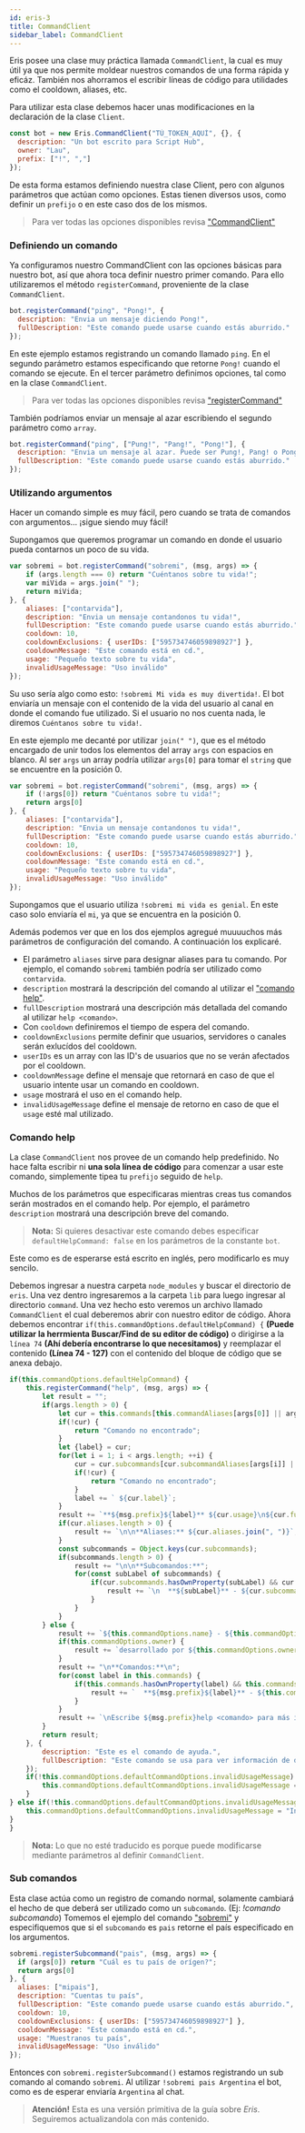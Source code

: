 ```yaml
---
id: eris-3
title: CommandClient
sidebar_label: CommandClient
---
```


Eris posee una clase muy práctica llamada `CommandClient`, la cual es muy útil ya que nos permite moldear nuestros comandos de una forma rápida y eficáz. También nos ahorramos el escribir líneas de código para utilidades como el cooldown, aliases, etc.

Para utilizar esta clase debemos hacer unas modificaciones en la declaración de la clase `Client`.

```js
const bot = new Eris.CommandClient("TÚ_TOKEN_AQUÍ", {}, {
  description: "Un bot escrito para Script Hub",
  owner: "Lau",
  prefix: ["!", ","]
});
```

De esta forma estamos definiendo nuestra clase Client, pero con algunos parámetros que actúan como opciones. Estas tienen diversos usos, como definir un `prefijo` o en este caso dos de los mismos.

> Para ver todas las opciones disponibles revisa ["CommandClient"](https://abal.moe/Eris/docs/CommandClient)

### Definiendo un comando
Ya configuramos nuestro CommandClient con las opciones básicas para nuestro bot, así que ahora toca definir nuestro primer comando.
Para ello utilizaremos el método `registerCommand`, proveniente de la clase `CommandClient`.

```js
bot.registerCommand("ping", "Pong!", {
  description: "Envia un mensaje diciendo Pong!",
  fullDescription: "Este comando puede usarse cuando estás aburrido."
});
```

En este ejemplo estamos registrando un comando llamado `ping`.
En el segundo parámetro estamos especificando que retorne `Pong!` cuando el comando se ejecute.
En el tercer parámetro definimos opciones, tal como en la clase `CommandClient`.

> Para ver todas las opciones disponibles revisa ["registerCommand"](https://abal.moe/Eris/docs/CommandClient#function-registerCommand)

También podríamos enviar un mensaje al azar escribiendo el segundo parámetro como `array`.

```js
bot.registerCommand("ping", ["Pung!", "Pang!", "Pong!"], {
  description: "Envia un mensaje al azar. Puede ser Pung!, Pang! o Pong!",
  fullDescription: "Este comando puede usarse cuando estás aburrido."
});
```

### Utilizando argumentos
Hacer un comando simple es muy fácil, pero cuando se trata de comandos con argumentos... ¡sigue siendo muy fácil!

Supongamos que queremos programar un comando en donde el usuario pueda contarnos un poco de su vida.

```js
var sobremi = bot.registerCommand("sobremi", (msg, args) => {
    if (args.length === 0) return "Cuéntanos sobre tu vida!";
    var miVida = args.join(" ");
    return miVida;
}, {
    aliases: ["contarvida"],
    description: "Envia un mensaje contandonos tu vida!",
    fullDescription: "Este comando puede usarse cuando estás aburrido.",
    cooldown: 10,
    cooldownExclusions: { userIDs: ["595734746059898927"] },
    cooldownMessage: "Este comando está en cd.",
    usage: "Pequeño texto sobre tu vida",
    invalidUsageMessage: "Uso inválido"
});
```

Su uso sería algo como esto: `!sobremi Mi vida es muy divertida!`. El bot enviaría un mensaje con el contenido de la vida del usuario al canal en donde el comando fue utilizado. Si el usuario no nos cuenta nada, le diremos `Cuéntanos sobre tu vida!`.

En este ejemplo me decanté por utilizar `join(" ")`, que es el método encargado de unir todos los elementos del array `args` con espacios en blanco.
Al ser `args` un array podría utilizar `args[0]` para tomar el `string` que se encuentre en la posición 0.

```js
var sobremi = bot.registerCommand("sobremi", (msg, args) => {
    if (!args[0]) return "Cuéntanos sobre tu vida!";
    return args[0]
}, {
    aliases: ["contarvida"],
    description: "Envia un mensaje contandonos tu vida!",
    fullDescription: "Este comando puede usarse cuando estás aburrido.",
    cooldown: 10,
    cooldownExclusions: { userIDs: ["595734746059898927"] },
    cooldownMessage: "Este comando está en cd.",
    usage: "Pequeño texto sobre tu vida",
    invalidUsageMessage: "Uso inválido"
});
```

Supongamos que el usuario utiliza `!sobremi mi vida es genial`. En este caso solo enviaría el `mi`, ya que se encuentra en la posición 0.

Además podemos ver que en los dos ejemplos agregué muuuuchos más parámetros de configuración del comando. A continuación los explicaré.

 * El parámetro `aliases` sirve para designar aliases para tu comando. Por ejemplo, el comando `sobremi` también podría ser utilizado como `contarvida`.
 * `description` mostrará la descripción del comando al utilizar el ["comando help"](####Comando-help).
 * `fullDescription` mostrará una descripción más detallada del comando al utilizar `help <comando>`.
 * Con `cooldown` definiremos el tiempo de espera del comando.
 * `cooldownExclusions` permite definir que usuarios, servidores o canales serán exlucídos del cooldown.
  * `userIDs` es un array con las ID's de usuarios que no se verán afectados por el cooldown.
 * `cooldownMessage` define el mensaje que retornará en caso de que el usuario intente usar un comando en cooldown.
 * `usage` mostrará el uso en el comando help.
 * `invalidUsageMessage` define el mensaje de retorno en caso de que el `usage` esté mal utilizado.

### Comando help
La clase `CommandClient` nos provee de un comando help predefinido. No hace falta escribir ni **una sola línea de código** para comenzar a usar este comando, simplemente tipea tu `prefijo` seguido de `help`.

Muchos de los parámetros que especificaras mientras creas tus comandos serán mostrados en el comando help. Por ejemplo, el parámetro `description` mostrará una descripción breve del comando.

> **Nota:** Si quieres desactivar este comando debes especificar `defaultHelpCommand: false` en los parámetros de la constante `bot`.

Este como es de esperarse está escrito en inglés, pero modificarlo es muy sencilo.

Debemos ingresar a nuestra carpeta `node_modules` y buscar el directorio de `eris`. Una vez dentro ingresaremos a la carpeta `lib` para luego ingresar al directorio `command`.
Una vez hecho esto veremos un archivo llamado `CommandClient` el cual deberemos abrir con nuestro editor de código.
Ahora debemos encontrar `if(this.commandOptions.defaultHelpCommand) {` **(Puede utilizar la herrmienta Buscar/Find de su editor de código)** o dirigirse a la `línea 74` **(Ahí debería encontrarse lo que necesitamos)** y reemplazar el contenido **(Línea 74 - 127)** con el contenido del bloque de código que se anexa debajo.

```js
if(this.commandOptions.defaultHelpCommand) {
    this.registerCommand("help", (msg, args) => {
        let result = "";
        if(args.length > 0) {
            let cur = this.commands[this.commandAliases[args[0]] || args[0]];
            if(!cur) {
                return "Comando no encontrado";
            }
            let {label} = cur;
            for(let i = 1; i < args.length; ++i) {
                cur = cur.subcommands[cur.subcommandAliases[args[i]] || args[i]];
                if(!cur) {
                    return "Comando no encontrado";
                }
                label += ` ${cur.label}`;
            }
            result += `**${msg.prefix}${label}** ${cur.usage}\n${cur.fullDescription}`;
            if(cur.aliases.length > 0) {
                result += `\n\n**Aliases:** ${cur.aliases.join(", ")}`;
            }
            const subcommands = Object.keys(cur.subcommands);
            if(subcommands.length > 0) {
                result += "\n\n**Subcomandos:**";
                for(const subLabel of subcommands) {
                    if(cur.subcommands.hasOwnProperty(subLabel) && cur.subcommands[subLabel].permissionCheck(msg)) {
                        result += `\n  **${subLabel}** - ${cur.subcommands[subLabel].description}`;
                    }
                }
            }
        } else {
            result += `${this.commandOptions.name} - ${this.commandOptions.description}\n`;
            if(this.commandOptions.owner) {
                result += `desarrollado por ${this.commandOptions.owner}\n`;
            }
            result += "\n**Comandos:**\n";
            for(const label in this.commands) {
                if(this.commands.hasOwnProperty(label) && this.commands[label] && this.commands[label].permissionCheck(msg) && !this.commands[label].hidden) {
                    result += `  **${msg.prefix}${label}** - ${this.commands[label].description}\n`;
                }
            }
            result += `\nEscribe ${msg.prefix}help <comando> para más información sobre un comando.`;
        }
        return result;
    }, {
        description: "Este es el comando de ayuda.",
        fullDescription: "Este comando se usa para ver información de diferentes comandos de bot, incluido este."
    });
    if(!this.commandOptions.defaultCommandOptions.invalidUsageMessage) {
        this.commandOptions.defaultCommandOptions.invalidUsageMessage = "Invalid usage. Do `%prefix%help %label%` to view proper usage.";
    }
} else if(!this.commandOptions.defaultCommandOptions.invalidUsageMessage) {
    this.commandOptions.defaultCommandOptions.invalidUsageMessage = "Invalid usage.";
}
}
```
> **Nota:** Lo que no esté traducido es porque puede modificarse mediante parámetros al definir `CommandClient`.

### Sub comandos
Esta clase actúa como un registro de comando normal, solamente cambiará el hecho de que deberá ser utilizado como un `subcomando`. (Ej: *!comando subcomando*)
Tomemos el ejemplo del comando ["sobremi"](###utilizando-argumentos) y especifiquemos que si el `subcomando` es `pais` retorne el país especificado en los argumentos.

```js
sobremi.registerSubcommand("pais", (msg, args) => {
  if (args[0]) return "Cuál es tu país de orígen?";
  return args[0]
}, {
  aliases: ["mipais"],
  description: "Cuentas tu país",
  fullDescription: "Este comando puede usarse cuando estás aburrido.",
  cooldown: 10,
  cooldownExclusions: { userIDs: ["595734746059898927"] },
  cooldownMessage: "Este comando está en cd.",
  usage: "Muestranos tu país",
  invalidUsageMessage: "Uso inválido"
});
```

Entonces con `sobremi.registerSubcommand()` estamos registrando un sub comando al comando `sobremi`. Al utilizar `!sobremi pais Argentina` el bot, como es de esperar enviaría `Argentina` al chat.

> **Atención!** Esta es una versión primitiva de la guía sobre *Eris*. Seguiremos actualizandola con más contenido.


